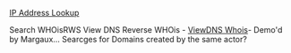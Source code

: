 [IP Address Lookup](https://www.iplocation.net/ip-lookup)

Search WHOisRWS
View DNS Reverse WHOis - [ViewDNS Whois](https://viewdns.info/reversewhois)- Demo'd by Margaux... Searcges for Domains created by the same actor?
